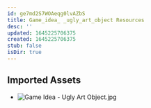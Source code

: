 ```yaml
---
id: ge7md2S7WOAeqg0lvAZbS
title: Game_idea_ _ugly_art_object Resources
desc: ''
updated: 1645225706375
created: 1645225706375
stub: false
isDir: true
---
```

## Imported Assets
- ![Game Idea - Ugly Art Object.jpg](/assets/game-idea---ugly-art-object.jpg)
